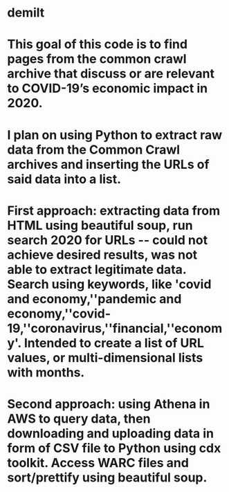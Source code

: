 # demilt
# This goal of this code is to find pages from the common crawl archive that discuss or are relevant to COVID-19’s economic impact in 2020.
# I plan on using Python to extract raw data from the Common Crawl archives and inserting the URLs of said data into a list. 
 
# First approach: extracting data from HTML using beautiful soup, run search 2020 for URLs -- could  not achieve desired results, was not able to extract legitimate data. Search using keywords, like 'covid and economy,''pandemic and economy,''covid-19,''coronavirus,''financial,''economy'. Intended to create a list of URL values, or multi-dimensional lists with months.

# Second approach: using Athena in AWS to query data, then downloading and uploading data in form of CSV file to Python using cdx toolkit. Access WARC files and sort/prettify using beautiful soup.



